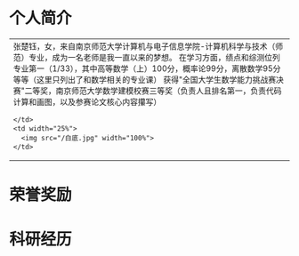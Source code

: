 # 个人简介
<table border="0">
  <tr>
    <td width="75%">
      张楚钰，女，来自南京师范大学计算机与电子信息学院-计算机科学与技术（师范）专业，成为一名老师是我一直以来的梦想。
      在学习方面，绩点和综测位列专业第一（1/33），其中高等数学（上）100分，概率论99分，离散数学95分等等（这里只列出了和数学相关的专业课）
      获得"全国大学生数学能力挑战赛决赛"二等奖，南京师范大学数学建模校赛三等奖（负责人且排名第一，负责代码计算和画图，以及参赛论文核心内容攥写）
      
    </td>
    <td width="25%">
      <img src="/白底.jpg" width="100%">     
    </td>
  </tr>
</table>

# 荣誉奖励

# 科研经历

